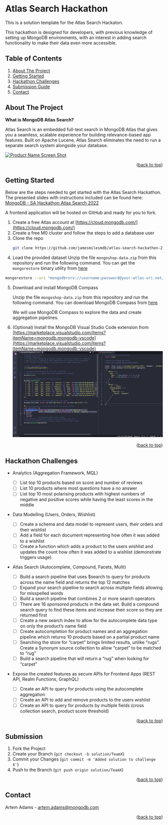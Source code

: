 <div id="top"></div>

# Atlas Search Hackathon

This is a solution template for the Atlas Search Hackaton.

This hackathon is designed for developers, with previous knowledge of setting up MongoDB environments, with an interest in adding search functionality to make their data even more accessible.

<!-- TABLE OF CONTENTS -->

## Table of Contents
<ol>
 <li><a href="#about-the-project">About The Project</a></li>
 <li><a href="#getting-started">Getting Started</a></li>
 <li><a href="#hackathon-challenges">Hackathon Challenges</a></li>
 <li><a href="#submission">Submission Guide</a></li>
 <li><a href="#contact">Contact</a></li>
</ol>

<!-- ABOUT THE PROJECT -->

## About The Project

**What is MongoDB Atlas Search?**

Atlas Search is an embedded full-text search in MongoDB Atlas that gives you a seamless, scalable experience for building relevance-based app features. Built on Apache Lucene, Atlas Search eliminates the need to run a separate search system alongside your database.

[![Product Name Screen Shot][product-screenshot]](https://www.mongodb.com/atlas/search)

<p align="right">(<a href="#top">back to top</a>)</p>

<!-- GETTING STARTED -->

## Getting Started

Below are the steps needed to get started with the Atlas Search Hackathon. The presented slides with instructions included can be found here: 
[MongoDB - SA Hackathon Atlas Search 2022](https://docs.google.com/presentation/d/19pNnkgaQd7z3RDX9f71KL2ZodbzogZzNoWGGbjBPrDs/edit#slide=id.g118e2757ad8_0_2560)

A frontend application will be hosted on GitHub and ready for you to fork.

1. Create a free Atlas account at [https://cloud.mongodb.com/](https://cloud.mongodb.com/)
2. Create a free M0 cluster and follow the steps to add a database user
3. Clone the repo
    ```sh
    git clone https://github.com/jamesmilesmdb/atlas-search-hackathon-22.git
    ```
4. Load the provided dataset
Unzip the file `mongoshop-data.zip` from this repository and run the following command.
You can get the `mongorestore` binary utility from [here](https://www.mongodb.com/try/download/database-tools)
```sh
mongorestore --uri "mongodb+srv://username:password@your-atlas-uri.net/" /dump
  ```
5. Download and install MongoDB Compass

    Unzip the file `mongoshop-data.zip` from this repository and run the following command.
    You can download MongoDB Compass from [here](https://www.mongodb.com/try/download/compass)

    We will use MongoDB Compass to explore the data and create aggregation pipelines.

6. (Optional) Install the MongoDB Visual Studio Code extension from [https://marketplace.visualstudio.com/items?itemName=mongodb.mongodb-vscode](https://marketplace.visualstudio.com/items?itemName=mongodb.mongodb-vscode)
   [![Vscode Screen Shot][vscode-screenshot]](https://marketplace.visualstudio.com/items?itemName=mongodb.mongodb-vscode)

<p align="right">(<a href="#top">back to top</a>)</p>

## Hackathon Challenges

-   Analytics (Aggregation Framework, MQL)
    -   [ ] List top 10 products based on score and number of reviews
    -   [ ] List 10 products where most questions have a no answer
    -   [ ] List top 10 most polarising products with highest numbers of negative and positive scores while having the least scores in the middle
-   Data Modelling (Users, Orders, Wishlist)
    -   [ ] Create a schema and data model to represent users, their orders and their wishlist
    -   [ ] Add a field for each document representing how often it was added to a wishlist
    -   [ ] Create a function which adds a product to the users wishlist and updates the count how often it was added to a wishlist (demonstrate triggers usage)
-   Atlas Search (Autocomplete, Compound, Facets, Multi)

    -   [ ] Build a search pipeline that uses $search to query for products across the name field and returns the top 12 matches
    -   [ ] Expand your search pipeline to search across multiple fields allowing for misspelled words
    -   [ ] Build a search pipeline that combines 2 or more search operators
    -   [ ] There are 16 _sponsored_ products in the data set. Build a compound search query to find these items and increase their score so they are returned first
    -   [ ] Create a new search index to allow for the autocomplete data type on only the product’s name field
    -   [ ] Create autocompletion for product names and an aggregation pipeline which returns 10 products based on a partial product name
    -   [ ] Searching the store for “carpet” brings limited results, unlike “rugs”. Create a Synonym source collection to allow “carpet” to be matched to “rug”
    -   [ ] Build a search pipeline that will return a “rug” when looking for “carpet”

-   Expose the created features as secure APIs for Frontend Apps (REST API, Realm Functions, GraphQL)
    -   [ ] Create an API to query for products using the autocomplete aggregation
    -   [ ] Create an API to add and remove products to the users wishlist
    -   [ ] Create an API to query for products by multiple fields (cross collection search, product score threshold)

<p align="right">(<a href="#top">back to top</a>)</p>

## Submission

1. Fork the Project
2. Create your Branch (`git checkout -b solution/TeamX`)
3. Commit your Changes (`git commit -m 'Added solution to challenge X'`)
4. Push to the Branch (`git push origin solution/TeamX`)

<p align="right">(<a href="#top">back to top</a>)</p>

<!-- CONTACT -->

## Contact

Artem Adams - [artem.adams@mongodb.com](mailto:artem.adams@mongodb.com)

<p align="right">(<a href="#top">back to top</a>)</p>

<!-- MARKDOWN LINKS & IMAGES -->
<!-- https://www.markdownguide.org/basic-syntax/#reference-style-links -->

[product-screenshot]: https://webimages.mongodb.com/_com_assets/cms/ktxaqsnnbqbx3o876-search_Slalom2.svg?ixlib=js-3.5.1&auto=format%2Ccompress&w=594
[vscode-screenshot]: https://github.com/mongodb-js/vscode/raw/main/resources/screenshots/query-translator.png
